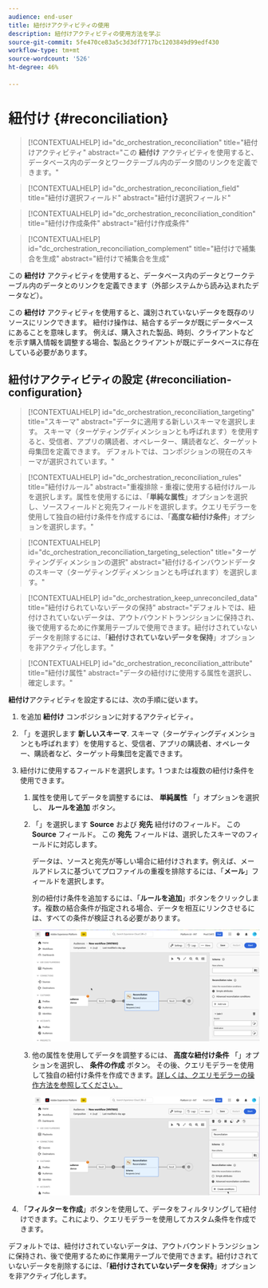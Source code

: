 ```yaml
---
audience: end-user
title: 紐付けアクティビティの使用
description: 紐付けアクティビティの使用方法を学ぶ
source-git-commit: 5fe470ce83a5c3d3df7717bc1203849d99edf430
workflow-type: tm+mt
source-wordcount: '526'
ht-degree: 46%

---
```



# 紐付け {#reconciliation}

>[!CONTEXTUALHELP]
>id="dc_orchestration_reconciliation"
>title="紐付けアクティビティ"
>abstract="この **紐付け** アクティビティを使用すると、データベース内のデータとワークテーブル内のデータ間のリンクを定義できます。"

>[!CONTEXTUALHELP]
>id="dc_orchestration_reconciliation_field"
>title="紐付け選択フィールド"
>abstract="紐付け選択フィールド"

>[!CONTEXTUALHELP]
>id="dc_orchestration_reconciliation_condition"
>title="紐付け作成条件"
>abstract="紐付け作成条件"

>[!CONTEXTUALHELP]
>id="dc_orchestration_reconciliation_complement"
>title="紐付けで補集合を生成"
>abstract="紐付けで補集合を生成"

この **紐付け** アクティビティを使用すると、データベース内のデータとワークテーブル内のデータとのリンクを定義できます（外部システムから読み込まれたデータなど）。

<!--For example, the **Reconciliation** activity can be placed after a **Load file** activity to import non-standard data into the database. In this case, the **Reconciliation** activity lets you define the link between the data in the Adobe Campaign database and the data in the work table.-->

この **紐付け** アクティビティを使用すると、識別されていないデータを既存のリソースにリンクできます。 紐付け操作は、結合するデータが既にデータベースにあることを意味します。 例えば、購入された製品、時刻、クライアントなどを示す購入情報を調整する場合、製品とクライアントが既にデータベースに存在している必要があります。

## 紐付けアクティビティの設定 {#reconciliation-configuration}

>[!CONTEXTUALHELP]
>id="dc_orchestration_reconciliation_targeting"
>title="スキーマ"
>abstract="データに適用する新しいスキーマを選択します。 スキーマ（ターゲティングディメンションとも呼ばれます）を使用すると、受信者、アプリの購読者、オペレーター、購読者など、ターゲット母集団を定義できます。 デフォルトでは、コンポジションの現在のスキーマが選択されています。"

>[!CONTEXTUALHELP]
>id="dc_orchestration_reconciliation_rules"
>title="紐付けルール"
>abstract="重複排除 - 重複に使用する紐付けルールを選択します。属性を使用するには、「**単純な属性**」オプションを選択し、ソースフィールドと宛先フィールドを選択します。クエリモデラーを使用して独自の紐付け条件を作成するには、「**高度な紐付け条件**」オプションを選択します。"

>[!CONTEXTUALHELP]
>id="dc_orchestration_reconciliation_targeting_selection"
>title="ターゲティングディメンションの選択"
>abstract="紐付けるインバウンドデータのスキーマ（ターゲティングディメンションとも呼ばれます）を選択します。"

>[!CONTEXTUALHELP]
>id="dc_orchestration_keep_unreconciled_data"
>title="紐付けられていないデータの保持"
>abstract="デフォルトでは、紐付けされていないデータは、アウトバウンドトランジションに保持され、後で使用するために作業用テーブルで使用できます。紐付けされていないデータを削除するには、「**紐付けされていないデータを保持**」オプションを非アクティブ化します。"

>[!CONTEXTUALHELP]
>id="dc_orchestration_reconciliation_attribute"
>title="紐付け属性"
>abstract="データの紐付けに使用する属性を選択し、確定します。"

**紐付け**&#x200B;アクティビティを設定するには、次の手順に従います。

1. を追加 **紐付け** コンポジションに対するアクティビティ。

1. 「」を選択します **新しいスキーマ**. スキーマ（ターゲティングディメンションとも呼ばれます）を使用すると、受信者、アプリの購読者、オペレーター、購読者など、ターゲット母集団を定義できます。

1. 紐付けに使用するフィールドを選択します。1 つまたは複数の紐付け条件を使用できます。

   1. 属性を使用してデータを調整するには、 **単純属性** 「」オプションを選択し、 **ルールを追加** ボタン。
   1. 「」を選択します **Source** および **宛先** 紐付けのフィールド。 この **Source** フィールド。 この **宛先** フィールドは、選択したスキーマのフィールドに対応します。

      データは、ソースと宛先が等しい場合に紐付けされます。例えば、メールアドレスに基づいてプロファイルの重複を排除するには、「**メール**」フィールドを選択します。

      別の紐付け条件を追加するには、「**ルールを追加**」ボタンをクリックします。複数の結合条件が指定される場合、データを相互にリンクさせるには、すべての条件が検証される必要があります。

      ![](../assets/reconciliation-rules.png)

   1. 他の属性を使用してデータを調整するには、 **高度な紐付け条件** 「」オプションを選択し、 **条件の作成** ボタン。 その後、クエリモデラーを使用して独自の紐付け条件を作成できます。[詳しくは、クエリモデラーの操作方法を参照してください。](../../query/query-modeler-overview.md)

      ![](../assets/reconciliation-advanced.png)

1. 「**フィルターを作成**」ボタンを使用して、データをフィルタリングして紐付けできます。これにより、クエリモデラーを使用してカスタム条件を作成できます。

デフォルトでは、紐付けされていないデータは、アウトバウンドトランジションに保持され、後で使用するために作業用テーブルで使用できます。紐付けされていないデータを削除するには、「**紐付けされていないデータを保持**」オプションを非アクティブ化します。

<!--
## Example {#reconciliation-example}

The following example demonstrates a workflow that creates an audience of profiles directly from an imported file containing new clients. It is made up of the following activities:

The workflow is designed as follows:

![](../assets/workflow-reconciliation-sample-1.0.png)

 
It is built with the following activities:

* A [Load file](load-file.md) activity uploads a file containing profiles data that were extracted from an external tool.

    For example:

    ```
    lastname;firstname;email;birthdate;
    JACKMAN;Megan;megan.jackman@testmail.com;07/08/1975;
    PHILLIPS;Edward;phillips@testmail.com;09/03/1986;
    WEAVER;Justin;justin_w@testmail.com;11/15/1990;
    MARTIN;Babe;babeth_martin@testmail.net;11/25/1964;
    REESE;Richard;rreese@testmail.com;02/08/1987;
    ```

* A **Reconciliation** activity which identifies the incoming data as profiles, by using the **email** and **Date of birth** fields as reconciliation criteria.

    ![](../assets/workflow-reconciliation-sample-1.1.png)

* A [Save audience](save-audience.md) activity to create a new audience based on these updates. You can also replace the **Save audience** activity by an **End** activity if no specific audience needs to be created or updated. Recipient profiles are updated in any case when you run the workflow.


## Compatibility {#reconciliation-compat}

The **Reconciliation** activity does not exist in the Client console. All **Enrichments** activities created in the Client console with the reconciliation options enabled are displayed as **Reconciliation** activities in Campaign Web user interface.
-->
